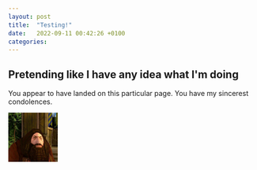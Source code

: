 ```yaml
---
layout: post
title:  "Testing!"
date:   2022-09-11 00:42:26 +0100
categories:
---
```


## Pretending like I have any idea what I'm doing

You appear to have landed on this particular page. You have my sincerest condolences.

<img src="/assets/images/back.jpg"  width="100" height="100">

